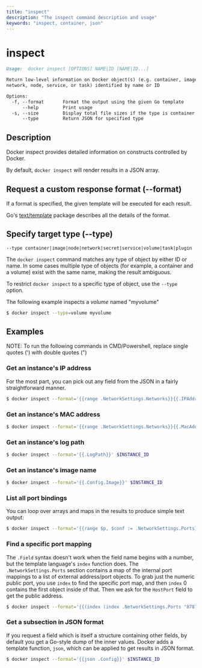 ```yaml
---
title: "inspect"
description: "The inspect command description and usage"
keywords: "inspect, container, json"
---
```


<!-- This file is maintained within the docker/cli GitHub
     repository at https://github.com/docker/cli/. Make all
     pull requests against that repo. If you see this file in
     another repository, consider it read-only there, as it will
     periodically be overwritten by the definitive file. Pull
     requests which include edits to this file in other repositories
     will be rejected.
-->

# inspect

```markdown
Usage:  docker inspect [OPTIONS] NAME|ID [NAME|ID...]

Return low-level information on Docker object(s) (e.g. container, image, volume,
network, node, service, or task) identified by name or ID

Options:
  -f, --format       Format the output using the given Go template
      --help         Print usage
  -s, --size         Display total file sizes if the type is container
      --type         Return JSON for specified type
```

## Description

Docker inspect provides detailed information on constructs controlled by Docker.

By default, `docker inspect` will render results in a JSON array.

## Request a custom response format (--format)

If a format is specified, the given template will be executed for each result.

Go's [text/template](http://golang.org/pkg/text/template/) package
describes all the details of the format.

## Specify target type (--type)

`--type container|image|node|network|secret|service|volume|task|plugin`

The `docker inspect` command matches any type of object by either ID or name.
In some cases multiple type of objects (for example, a container and a volume)
exist with the same name, making the result ambiguous.

To restrict `docker inspect` to a specific type of object, use the `--type`
option.

The following example inspects a _volume_ named "myvolume"

```bash
$ docker inspect --type=volume myvolume
```

## Examples

NOTE: To run the following commands in CMD/Powershell, replace single quotes (') with double quotes (")

### Get an instance's IP address

For the most part, you can pick out any field from the JSON in a fairly
straightforward manner.

```bash
$ docker inspect --format='{{range .NetworkSettings.Networks}}{{.IPAddress}}{{end}}' $INSTANCE_ID
```

### Get an instance's MAC address

```bash
$ docker inspect --format='{{range .NetworkSettings.Networks}}{{.MacAddress}}{{end}}' $INSTANCE_ID
```

### Get an instance's log path

```bash
$ docker inspect --format='{{.LogPath}}' $INSTANCE_ID
```

### Get an instance's image name

```bash
$ docker inspect --format='{{.Config.Image}}' $INSTANCE_ID
```

### List all port bindings

You can loop over arrays and maps in the results to produce simple text
output:

```bash
$ docker inspect --format='{{range $p, $conf := .NetworkSettings.Ports}} {{$p}} -> {{(index $conf 0).HostPort}} {{end}}' $INSTANCE_ID
```

### Find a specific port mapping

The `.Field` syntax doesn't work when the field name begins with a
number, but the template language's `index` function does. The
`.NetworkSettings.Ports` section contains a map of the internal port
mappings to a list of external address/port objects. To grab just the
numeric public port, you use `index` to find the specific port map, and
then `index` 0 contains the first object inside of that. Then we ask for
the `HostPort` field to get the public address.

```bash
$ docker inspect --format='{{(index (index .NetworkSettings.Ports "8787/tcp") 0).HostPort}}' $INSTANCE_ID
```

### Get a subsection in JSON format

If you request a field which is itself a structure containing other
fields, by default you get a Go-style dump of the inner values.
Docker adds a template function, `json`, which can be applied to get
results in JSON format.

```bash
$ docker inspect --format='{{json .Config}}' $INSTANCE_ID
```
